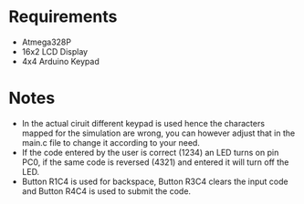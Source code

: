 # Requirements 
* Atmega328P
* 16x2 LCD Display
* 4x4 Arduino Keypad 
# Notes
* In the actual ciruit different keypad is used hence the characters mapped for the simulation are wrong, you can however adjust that in the main.c file to change it according to your need.
* If the code entered by the user is correct (1234) an LED turns on pin PC0, if the same code is reversed (4321) and entered it will turn off the LED.
* Button R1C4 is used for backspace, Button R3C4 clears the input code and Button R4C4 is used to submit the code.
